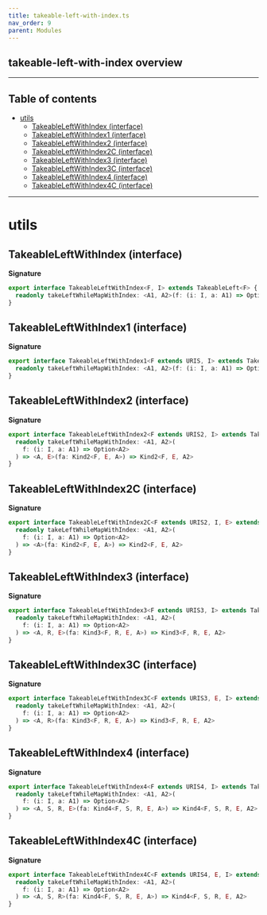 ```yaml
---
title: takeable-left-with-index.ts
nav_order: 9
parent: Modules
---
```


## takeable-left-with-index overview

---

<h2 class="text-delta">Table of contents</h2>

- [utils](#utils)
  - [TakeableLeftWithIndex (interface)](#takeableleftwithindex-interface)
  - [TakeableLeftWithIndex1 (interface)](#takeableleftwithindex1-interface)
  - [TakeableLeftWithIndex2 (interface)](#takeableleftwithindex2-interface)
  - [TakeableLeftWithIndex2C (interface)](#takeableleftwithindex2c-interface)
  - [TakeableLeftWithIndex3 (interface)](#takeableleftwithindex3-interface)
  - [TakeableLeftWithIndex3C (interface)](#takeableleftwithindex3c-interface)
  - [TakeableLeftWithIndex4 (interface)](#takeableleftwithindex4-interface)
  - [TakeableLeftWithIndex4C (interface)](#takeableleftwithindex4c-interface)

---

# utils

## TakeableLeftWithIndex (interface)

**Signature**

```ts
export interface TakeableLeftWithIndex<F, I> extends TakeableLeft<F> {
  readonly takeLeftWhileMapWithIndex: <A1, A2>(f: (i: I, a: A1) => Option<A2>) => (fa: HKT<F, A1>) => HKT<F, A2>
}
```

## TakeableLeftWithIndex1 (interface)

**Signature**

```ts
export interface TakeableLeftWithIndex1<F extends URIS, I> extends TakeableLeft1<F> {
  readonly takeLeftWhileMapWithIndex: <A1, A2>(f: (i: I, a: A1) => Option<A2>) => (fa: Kind<F, A1>) => Kind<F, A2>
}
```

## TakeableLeftWithIndex2 (interface)

**Signature**

```ts
export interface TakeableLeftWithIndex2<F extends URIS2, I> extends TakeableLeft2<F> {
  readonly takeLeftWhileMapWithIndex: <A1, A2>(
    f: (i: I, a: A1) => Option<A2>
  ) => <A, E>(fa: Kind2<F, E, A>) => Kind2<F, E, A2>
}
```

## TakeableLeftWithIndex2C (interface)

**Signature**

```ts
export interface TakeableLeftWithIndex2C<F extends URIS2, I, E> extends TakeableLeft2C<F, E> {
  readonly takeLeftWhileMapWithIndex: <A1, A2>(
    f: (i: I, a: A1) => Option<A2>
  ) => <A>(fa: Kind2<F, E, A>) => Kind2<F, E, A2>
}
```

## TakeableLeftWithIndex3 (interface)

**Signature**

```ts
export interface TakeableLeftWithIndex3<F extends URIS3, I> extends TakeableLeft3<F> {
  readonly takeLeftWhileMapWithIndex: <A1, A2>(
    f: (i: I, a: A1) => Option<A2>
  ) => <A, R, E>(fa: Kind3<F, R, E, A>) => Kind3<F, R, E, A2>
}
```

## TakeableLeftWithIndex3C (interface)

**Signature**

```ts
export interface TakeableLeftWithIndex3C<F extends URIS3, E, I> extends TakeableLeft3C<F, E> {
  readonly takeLeftWhileMapWithIndex: <A1, A2>(
    f: (i: I, a: A1) => Option<A2>
  ) => <A, R>(fa: Kind3<F, R, E, A>) => Kind3<F, R, E, A2>
}
```

## TakeableLeftWithIndex4 (interface)

**Signature**

```ts
export interface TakeableLeftWithIndex4<F extends URIS4, I> extends TakeableLeft4<F> {
  readonly takeLeftWhileMapWithIndex: <A1, A2>(
    f: (i: I, a: A1) => Option<A2>
  ) => <A, S, R, E>(fa: Kind4<F, S, R, E, A>) => Kind4<F, S, R, E, A2>
}
```

## TakeableLeftWithIndex4C (interface)

**Signature**

```ts
export interface TakeableLeftWithIndex4C<F extends URIS4, E, I> extends TakeableLeft4C<F, E> {
  readonly takeLeftWhileMapWithIndex: <A1, A2>(
    f: (i: I, a: A1) => Option<A2>
  ) => <A, S, R>(fa: Kind4<F, S, R, E, A>) => Kind4<F, S, R, E, A2>
}
```
